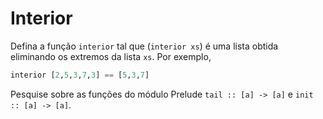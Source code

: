 # Interior

Defina a função `interior` tal que (`interior xs`) é uma lista obtida eliminando os extremos da lista `xs`. Por exemplo,

```hs
interior [2,5,3,7,3] == [5,3,7]
```

Pesquise sobre as funções do módulo Prelude `tail :: [a] -> [a]` e `init :: [a] -> [a]`.